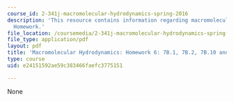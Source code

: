 ```yaml
---
course_id: 2-341j-macromolecular-hydrodynamics-spring-2016
description: 'This resource contains information regarding macromolecular hydrodynamics:
  Homework.'
file_location: /coursemedia/2-341j-macromolecular-hydrodynamics-spring-2016/e24151592ae59c383466faefc3775151_MIT2_341JS16_Hw6_Soln.pdf
file_type: application/pdf
layout: pdf
title: 'Macromolecular Hydrodynamics: Homework 6: 7B.1, 7B.2, 7B.10 and optional 7C.4'
type: course
uid: e24151592ae59c383466faefc3775151

---
```

None